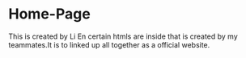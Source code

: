 # Home-Page
This is created by Li En
certain htmls are inside that is created by my teammates.It is to linked up all together as a official website.
